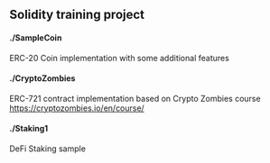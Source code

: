 ## Solidity training project

#### ./SampleCoin
ERC-20 Coin implementation with some additional features

#### ./CryptoZombies
ERC-721 contract implementation based on Crypto Zombies course  
https://cryptozombies.io/en/course/

#### ./Staking1
DeFi Staking sample
